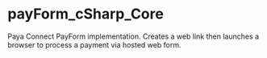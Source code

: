 # payForm_cSharp_Core
Paya Connect PayForm implementation.
Creates a web link then launches a browser to
process a payment via hosted web form.
